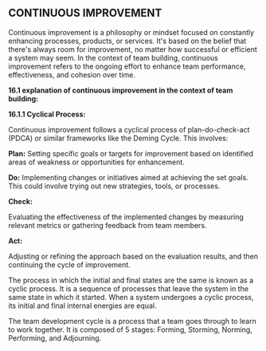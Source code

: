  ## **CONTINUOUS IMPROVEMENT**

Continuous improvement is a philosophy or mindset focused on constantly enhancing processes, products, or services. It's based on the belief that there's always room for improvement, no matter how successful or efficient a system may seem. In the context of team building, continuous improvement refers to the ongoing effort to enhance team performance, effectiveness, and cohesion over time.

**16.1 explanation of continuous improvement in the context of team building:**

**16.1.1 Cyclical Process:** 

Continuous improvement follows a cyclical process of plan-do-check-act (PDCA) or similar frameworks like the Deming Cycle. This involves:

**Plan:**
Setting specific goals or targets for improvement based on identified areas of weakness or opportunities for enhancement.

**Do:** Implementing changes or initiatives aimed at achieving the set goals. This could involve trying out new strategies, tools, or processes.

**Check:**

Evaluating the effectiveness of the implemented changes by measuring relevant metrics or gathering feedback from team members.

**Act:**

Adjusting or refining the approach based on the evaluation results, and then continuing the cycle of improvement.

The process in which the initial and final states are the same is known as a cyclic process. It is a sequence of processes that leave the system in the same state in which it started. When a system undergoes a cyclic process, its initial and final internal energies are equal.

The team development cycle is a process that a team goes through to learn to work together. It is composed of 5 stages: Forming, Storming, Norming, Performing, and Adjourning.

